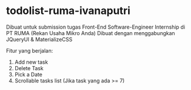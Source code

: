 # todolist-ruma-ivanaputri

Dibuat untuk submission tugas Front-End Software-Engineer Internship di PT RUMA (Rekan Usaha Mikro Anda)
Dibuat dengan menggabungkan JQueryUI & MaterializeCSS

Fitur yang berjalan:
1. Add new task
2. Delete Task
3. Pick a Date
4. Scrollable tasks list (Jika task yang ada >= 7)

